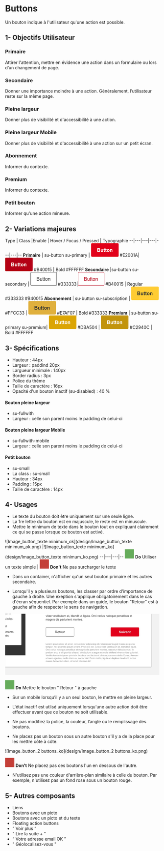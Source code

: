 # Buttons

Un bouton indique à l'utilisateur qu'une action est possible.

## 1- Objectifs Utilisateur


### Primaire

Attirer l'attention, mettre en évidence une action dans un formulaire ou lors d’un changement de page.

### Secondaire
Donner une importance moindre à une action. Généralement, l’utilisateur reste sur la même page.

### Pleine largeur
Donner plus de visibilité et d'accessibilité à une action.

### Pleine largeur Mobile
Donner plus de visibilité et d'accessibilité à une action sur un petit écran.

### Abonnement
Informer du contexte.

### Premium
Informer du contexte.

### Petit bouton
Informer qu'une action mineure.

## 2- Variations majeures

Type | Class |Enable | Hover / Focus / Pressed | Typographie
--|---|---|---|---|---|--
**Primaire** | su-button su-primary | ![button_su-button_su-primary](design/su-button_su-primary.png) #E2001A| ![button_su-button_su-primary_hover](design/su-button_su-primary_hover.png) #B40015 | Bold #FFFFFF
**Secondaire** |su-button su-secondary | ![su-button_su-secondary](design/su-button_su-secondary.png) #333333|![su-button_su-secondary_pressed](design/su-button_su-secondary_hover.png) #B40015 | Regular #333333 #B40015
**Abonnement** | su-button su-subscription | ![su-button_su-subscription](design/su-button_su-subscription.png) #FFCC33 | ![/Users/administrateur/Desktop/SipaUI/src/components/button/design/su-button-su-subscription-focus](design/su-button-su-subscription-hover.png) #E7AF07 | Bold #333333
**Premium** | su-button su-primary su-premium|  ![su-button_su-primary_premium](design/su-button_su-primary_premium.png) #DBA504 | ![su-button_su-primary_premium_pressed](design/su-button_su-primary_premium_hover.png) #C2940C | Bold #FFFFFF


## 3- Spécifications

- Hauteur : 44px
- Largeur : paddind 20px
- Largueur minimale : 140px
- Border radius : 3px
- Police du thème
- Taille de caractère : 16px
- Opacité d'un bouton inactif (su-disabled) : 40 %

#### Bouton pleine largeur
- su-fullwith
- Largeur : celle son parent moins le padding de celui-ci

#### Bouton pleine largeur Mobile
- su-fullwith-mobile
- Largeur : celle son parent moins le padding de celui-ci

#### Petit bouton
- su-small
- La class : su-small
- Hauteur : 34px
- Padding : 15px
- Taille de caractère : 14px


## 4- Usages

- Le texte du bouton doit être uniquement sur une seule ligne.
- La 1re lettre du bouton est en majuscule, le reste est en minuscule.
- Mettre le minimum de texte dans le bouton  tout en expliquant clairement ce qui se passe lorsque ce bouton est activé.

![Image_button_texte minimum_ok](design/Image_button_texte minimum_ok.png)  |![Image_button_texte minimum_ko](design/Image_button_texte minimum_ko.png)
--|---|---|--
  ![Rectangle vert](src/components/button/design/rectangle-vert.png) **Do** Utiliser un texte simple | ![Rectangle rouge](src/components/button/design/rectangle-rouge.png) **Don't** Ne pas surcharger le texte

- Dans un container, n'afficher qu'un seul bouton primaire et les autres secondaire.

- Lorsqu'il y a plusieurs boutons, les classer par ordre d'importance de gauche à droite. Une exeption s'applique obligatoirement dans le cas d'écran séquentiel. Par exemple dans un guide, le bouton "Retour" est à gauche afin de respecter le sens de navigation.

![Image_button_sequentiel](design/Image_button_sequentiel.png)

  ![Rectangle vert](src/components/button/design/rectangle-vert.png) **Do** Mettre le bouton " Retour " à gauche

- Sur un mobile lorsqu’il y a un seul bouton, le mettre en pleine largeur.

- L'état inactif est utlisé uniquement lorsqu'une autre action doit être effectuer avant que ce bouton ne soit utilisable.

- Ne pas modifiez la police, la couleur, l’angle ou le remplissage des boutons.

- Ne placez pas un bouton sous un autre bouton s'il y a de la place pour les mettre côte à côte.

![Image_button_2 buttons_ko](design/Image_button_2 buttons_ko.png)

![Rectangle rouge](src/components/button/design/rectangle-rouge.png) **Don't** Ne placez pas ces boutons l'un en dessous de l'autre.



- N'utilisez pas une couleur d'arrière-plan similaire à celle du bouton. Par exemple, n'utilisez pas un fond rose sous un bouton rouge.

## 5- Autres composants
- Liens
- Boutons avec un picto
- Boutons avec un picto et du texte
- Floating action buttons
- “ Voir plus “
- " Lire la suite + "
- “ Votre adresse email OK ”
- " Géolocalisez-vous "
